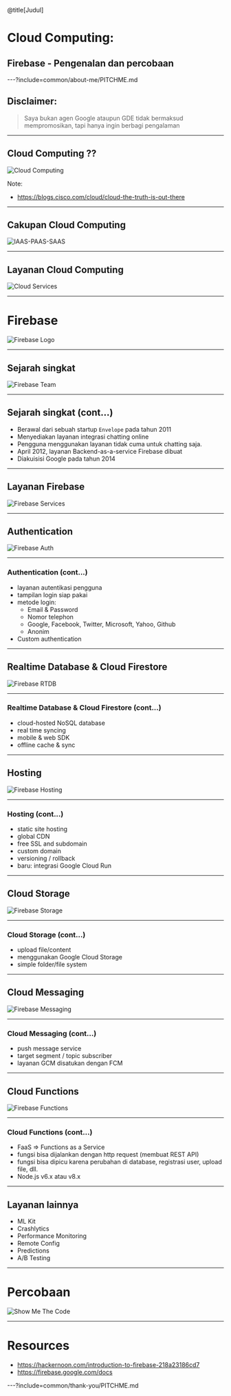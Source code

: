 @title[Judul]

# Cloud Computing:
## Firebase - Pengenalan dan percobaan

---?include=common/about-me/PITCHME.md

## Disclaimer:

> Saya bukan agen Google ataupun GDE
> tidak bermaksud mempromosikan,
> tapi hanya ingin berbagi pengalaman

---

## Cloud Computing ??

![Cloud Computing](mofjs/03-firebase/images/cloud-1.png)

Note:
- https://blogs.cisco.com/cloud/cloud-the-truth-is-out-there

---

## Cakupan Cloud Computing

![IAAS-PAAS-SAAS](mofjs/03-firebase/images/iaas-paas-saas.png)

---

## Layanan Cloud Computing

![Cloud Services](mofjs/03-firebase/images/iaas-paas-saas-example.png)

---

# Firebase

![Firebase Logo](mofjs/03-firebase/images/firebase-logo.png)

---

## Sejarah singkat

![Firebase Team](mofjs/03-firebase/images/firebase-team.jpg)

---

## Sejarah singkat (cont...)

- Berawal dari sebuah startup `Envelope` pada tahun 2011
- Menyediakan layanan integrasi chatting online
- Pengguna menggunakan layanan tidak cuma untuk chatting saja.
- April 2012, layanan Backend-as-a-service Firebase dibuat
- Diakuisisi Google pada tahun 2014

---

## Layanan Firebase

![Firebase Services](mofjs/03-firebase/images/firebase-services.png)

---

## Authentication

![Firebase Auth](mofjs/03-firebase/images/firebase-auth.png)

---

### Authentication (cont...)

- layanan autentikasi pengguna
- tampilan login siap pakai
- metode login:
  - Email & Password
  - Nomor telephon
  - Google, Facebook, Twitter, Microsoft, Yahoo, Github
  - Anonim
- Custom authentication

---

## Realtime Database & Cloud Firestore

![Firebase RTDB](mofjs/03-firebase/images/firebase-rtdb.gif)

---

### Realtime Database & Cloud Firestore (cont...)

- cloud-hosted NoSQL database
- real time syncing
- mobile & web SDK
- offline cache & sync

---

## Hosting

![Firebase Hosting](mofjs/03-firebase/images/firebase-hosting.jpg)

---

### Hosting (cont...)

- static site hosting
- global CDN
- free SSL and subdomain
- custom domain
- versioning / rollback
- baru: integrasi Google Cloud Run

---

## Cloud Storage

![Firebase Storage](mofjs/03-firebase/images/firebase-storage.jpg)

---
### Cloud Storage (cont...)

- upload file/content
- menggunakan Google Cloud Storage
- simple folder/file system

---

## Cloud Messaging

![Firebase Messaging](mofjs/03-firebase/images/firebase-messaging.png)

---

### Cloud Messaging (cont...)

- push message service
- target segment / topic subscriber
- layanan GCM disatukan dengan FCM

---

## Cloud Functions

![Firebase Functions](mofjs/03-firebase/images/firebase-functions.png)

---

### Cloud Functions (cont...)

- FaaS => Functions as a Service
- fungsi bisa dijalankan dengan http request (membuat REST API)
- fungsi bisa dipicu karena perubahan di database, registrasi user, upload file, dll.
- Node.js v6.x atau v8.x

---

## Layanan lainnya

- ML Kit
- Crashlytics
- Performance Monitoring
- Remote Config
- Predictions
- A/B Testing

---

# Percobaan

![Show Me The Code](common/memes/show-me-the-code.jpg)

---

# Resources

- https://hackernoon.com/introduction-to-firebase-218a23186cd7
- https://firebase.google.com/docs

---?include=common/thank-you/PITCHME.md